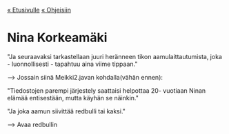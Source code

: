 [« Etusivulle](https://21tiko4.github.io/tiimiesittely/) [« Ohjeisiin](https://21tiko4.github.io/tiimiesittely/scripts/)

# Nina Korkeamäki


"Ja seuraavaksi tarkastellaan juuri heränneen
 tikon aamulaittautumista, joka - luonnollisesti -
 tapahtuu aina viime tippaan."

--> Jossain siinä Meikki2.javan kohdalla(vähän ennen):

"Tiedostojen parempi järjestely saattaisi helpottaa 
20- vuotiaan Ninan elämää entisestään, mutta käyhän se näinkin."

"Ja joka aamun siivittää redbulli tai kaksi."

--> Avaa redbullin
